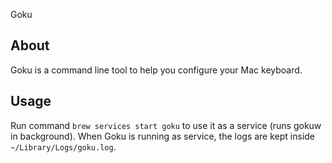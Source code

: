 Goku

## About

Goku is a command line tool to help you configure your Mac keyboard.

## Usage

Run command `brew services start goku` to use it as a service (runs gokuw in background). When Goku is running as service, the logs are kept inside `~/Library/Logs/goku.log`.